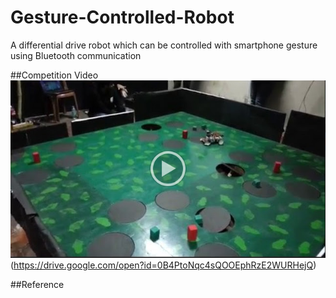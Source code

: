 # Gesture-Controlled-Robot
A differential drive robot which can be controlled with smartphone gesture using Bluetooth communication

##Competition Video
<img src="./Images/video.png">(https://drive.google.com/open?id=0B4PtoNqc4sQOOEphRzE2WURHejQ)

##Reference
